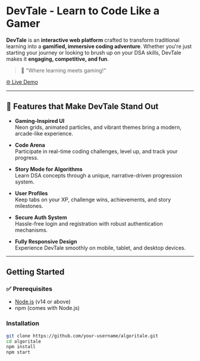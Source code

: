 # DevTale - Learn to Code Like a Gamer

**DevTale** is an **interactive web platform** crafted to transform traditional learning into a **gamified, immersive coding adventure**. Whether you're just starting your journey or looking to brush up on your DSA skills, DevTale makes it **engaging, competitive, and fun**.

> 🎯 "Where learning meets gaming!"

[🌐 Live Demo](https://dt-self.vercel.app/)

---

## 🌟 Features that Make DevTale Stand Out

- **Gaming-Inspired UI**  
  Neon grids, animated particles, and vibrant themes bring a modern, arcade-like experience.

- **Code Arena**  
  Participate in real-time coding challenges, level up, and track your progress.

- **Story Mode for Algorithms**  
  Learn DSA concepts through a unique, narrative-driven progression system.

- **User Profiles**  
  Keep tabs on your XP, challenge wins, achievements, and story milestones.

- **Secure Auth System**  
  Hassle-free login and registration with robust authentication mechanisms.

- **Fully Responsive Design**  
  Experience DevTale smoothly on mobile, tablet, and desktop devices.

---

## Getting Started

### ✅ Prerequisites
- [Node.js](https://nodejs.org/) (v14 or above)
- npm (comes with Node.js)

### Installation

```bash
git clone https://github.com/your-username/algoritale.git
cd algoritale
npm install
npm start

